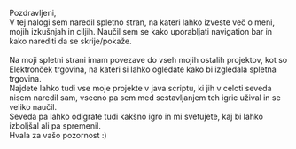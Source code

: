Pozdravljeni,<br>
V tej nalogi sem naredil spletno stran, na kateri lahko izveste več o meni, mojih izkušnjah in ciljih.
Naučil sem se kako uporabljati navigation bar in kako narediti da se skrije/pokaže.<br>
<br>
Na moji spletni strani imam povezave do vseh mojih ostalih projektov, kot so <br>
Elektronček trgovina, na kateri si lahko ogledate kako bi izgledala spletna trgovina. <br>
Najdete lahko tudi vse moje projekte v java scriptu, ki jih v celoti seveda nisem naredil sam, vseeno pa sem 
med sestavljanjem teh igric užival in se veliko naučil.<br>
Seveda pa lahko odigrate tudi kakšno igro in mi svetujete, kaj bi lahko izboljšal ali pa spremenil.<br>
Hvala za vašo pozornost :)
